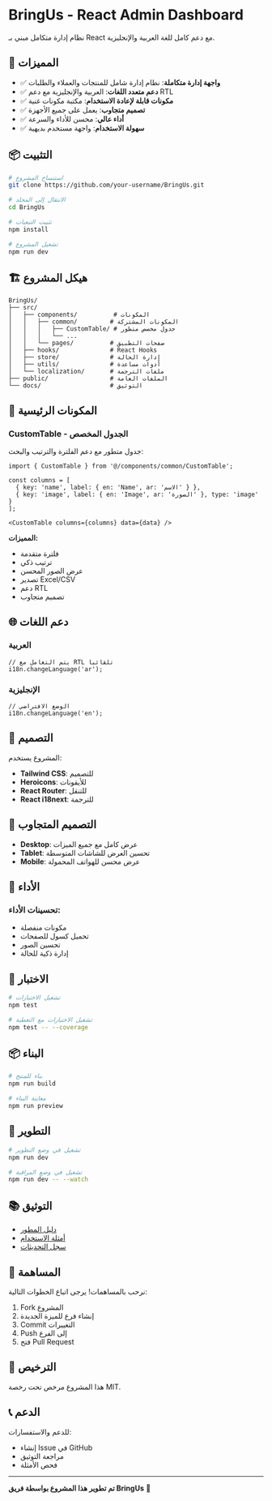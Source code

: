 # BringUs - React Admin Dashboard

نظام إدارة متكامل مبني بـ React مع دعم كامل للغة العربية والإنجليزية.

## 🚀 المميزات

- ✅ **واجهة إدارة متكاملة**: نظام إدارة شامل للمنتجات والعملاء والطلبات
- ✅ **دعم متعدد اللغات**: العربية والإنجليزية مع دعم RTL
- ✅ **مكونات قابلة لإعادة الاستخدام**: مكتبة مكونات غنية
- ✅ **تصميم متجاوب**: يعمل على جميع الأجهزة
- ✅ **أداء عالي**: محسن للأداء والسرعة
- ✅ **سهولة الاستخدام**: واجهة مستخدم بديهية

## 📦 التثبيت

```bash
# استنساخ المشروع
git clone https://github.com/your-username/BringUs.git

# الانتقال إلى المجلد
cd BringUs

# تثبيت التبعيات
npm install

# تشغيل المشروع
npm run dev
```

## 🏗️ هيكل المشروع

```
BringUs/
├── src/
│   ├── components/          # المكونات
│   │   ├── common/         # المكونات المشتركة
│   │   │   ├── CustomTable/ # جدول مخصص متطور
│   │   │   └── ...
│   │   └── pages/          # صفحات التطبيق
│   ├── hooks/              # React Hooks
│   ├── store/              # إدارة الحالة
│   ├── utils/              # أدوات مساعدة
│   └── localization/       # ملفات الترجمة
├── public/                 # الملفات العامة
└── docs/                   # التوثيق
```

## 🎯 المكونات الرئيسية

### CustomTable - الجدول المخصص
جدول متطور مع دعم الفلترة والترتيب والبحث:

```tsx
import { CustomTable } from '@/components/common/CustomTable';

const columns = [
  { key: 'name', label: { en: 'Name', ar: 'الاسم' } },
  { key: 'image', label: { en: 'Image', ar: 'الصورة' }, type: 'image' }
];

<CustomTable columns={columns} data={data} />
```

**المميزات:**
- فلترة متقدمة
- ترتيب ذكي
- عرض الصور المحسن
- تصدير Excel/CSV
- دعم RTL
- تصميم متجاوب

## 🌐 دعم اللغات

### العربية
```tsx
// يتم التعامل مع RTL تلقائياً
i18n.changeLanguage('ar');
```

### الإنجليزية
```tsx
// الوضع الافتراضي
i18n.changeLanguage('en');
```

## 🎨 التصميم

المشروع يستخدم:
- **Tailwind CSS**: للتصميم
- **Heroicons**: للأيقونات
- **React Router**: للتنقل
- **React i18next**: للترجمة

## 📱 التصميم المتجاوب

- **Desktop**: عرض كامل مع جميع الميزات
- **Tablet**: تحسين العرض للشاشات المتوسطة
- **Mobile**: عرض محسن للهواتف المحمولة

## 🚀 الأداء

### تحسينات الأداء:
- مكونات منفصلة
- تحميل كسول للصفحات
- تحسين الصور
- إدارة ذكية للحالة

## 🧪 الاختبار

```bash
# تشغيل الاختبارات
npm test

# تشغيل الاختبارات مع التغطية
npm test -- --coverage
```

## 📦 البناء

```bash
# بناء للمنتج
npm run build

# معاينة البناء
npm run preview
```

## 🔧 التطوير

```bash
# تشغيل في وضع التطوير
npm run dev

# تشغيل في وضع المراقبة
npm run dev -- --watch
```

## 📚 التوثيق

- [دليل المطور](./src/components/common/CustomTable/DEVELOPER.md)
- [أمثلة الاستخدام](./src/components/common/CustomTable/example.tsx)
- [سجل التحديثات](./src/components/common/CustomTable/CHANGELOG.md)

## 🤝 المساهمة

نرحب بالمساهمات! يرجى اتباع الخطوات التالية:

1. Fork المشروع
2. إنشاء فرع للميزة الجديدة
3. Commit التغييرات
4. Push إلى الفرع
5. فتح Pull Request

## 📄 الترخيص

هذا المشروع مرخص تحت رخصة MIT.

## 📞 الدعم

للدعم والاستفسارات:
- إنشاء Issue في GitHub
- مراجعة التوثيق
- فحص الأمثلة

---

**تم تطوير هذا المشروع بواسطة فريق BringUs** 🚀
